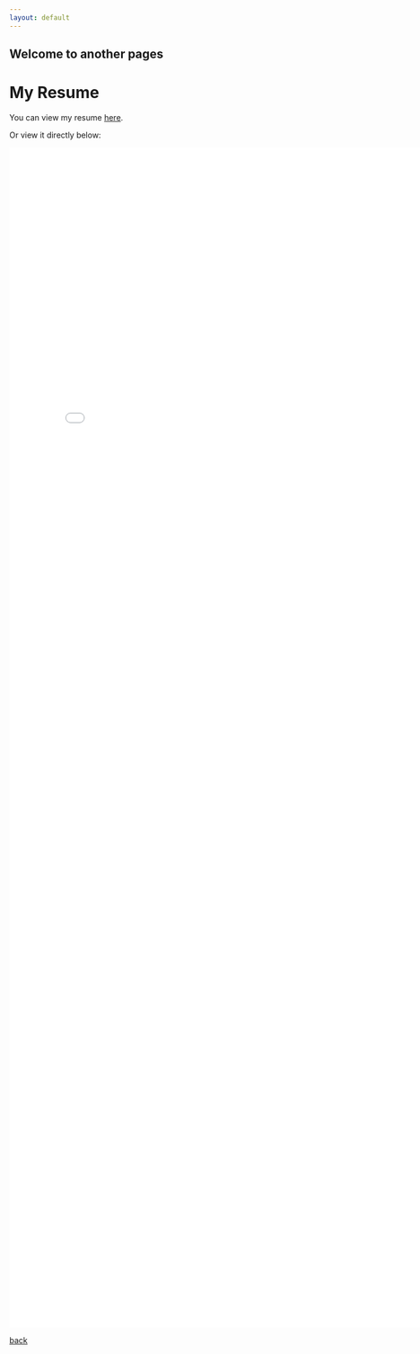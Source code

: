 ```yaml
---
layout: default
---
```


## Welcome to another pages

# My Resume

You can view my resume [here](./assets/Resume.pdf).

Or view it directly below:

<embed src="./assets/Resume.pdf" width="800px" height="2100px" />

[back](./)
